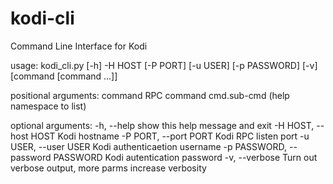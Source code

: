 # kodi-cli
Command Line Interface for Kodi

usage: kodi_cli.py [-h] -H HOST [-P PORT] [-u USER] [-p PASSWORD] [-v] [command [command ...]]

positional arguments:
  command               RPC command cmd.sub-cmd (help namespace to list)

optional arguments:
  -h, --help            show this help message and exit
  -H HOST, --host HOST  Kodi hostname
  -P PORT, --port PORT  Kodi RPC listen port
  -u USER, --user USER  Kodi authenticaetion username
  -p PASSWORD, --password PASSWORD
                        Kodi autentication password
  -v, --verbose         Turn out verbose output, more parms increase verbosity
